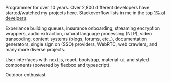 Programmer for over 10 years. Over 2,800 different developers have started/watched my projects here. Stackoverflow lists in me in the top <a href="https://stackoverflow.com/users/99923/xeoncross">1% of develpers</a>.

Experiance building queues, insurance onboarding, streaming encryption wrappers, audio extraction, natural language processing (NLP), video transcoding, content systems (blogs, forums, etc..), documentation generators, single sign on (SSO) providers, WebRTC, web crawlers, and many more diverse projects. 

User interfaces with next.js, react, bootstrap, material-ui, and styled-components (powered by flexbox and typescript).

Outdoor enthusiast

<!--
**Xeoncross/xeoncross** is a ✨ _special_ ✨ repository because its `README.md` (this file) appears on your GitHub profile.

Here are some ideas to get you started:

- 🔭 I’m currently working on ...
- 🌱 I’m currently learning ...
- 👯 I’m looking to collaborate on ...
- 🤔 I’m looking for help with ...
- 💬 Ask me about ...
- 📫 How to reach me: ...
- 😄 Pronouns: ...
- ⚡ Fun fact: ...
-->
